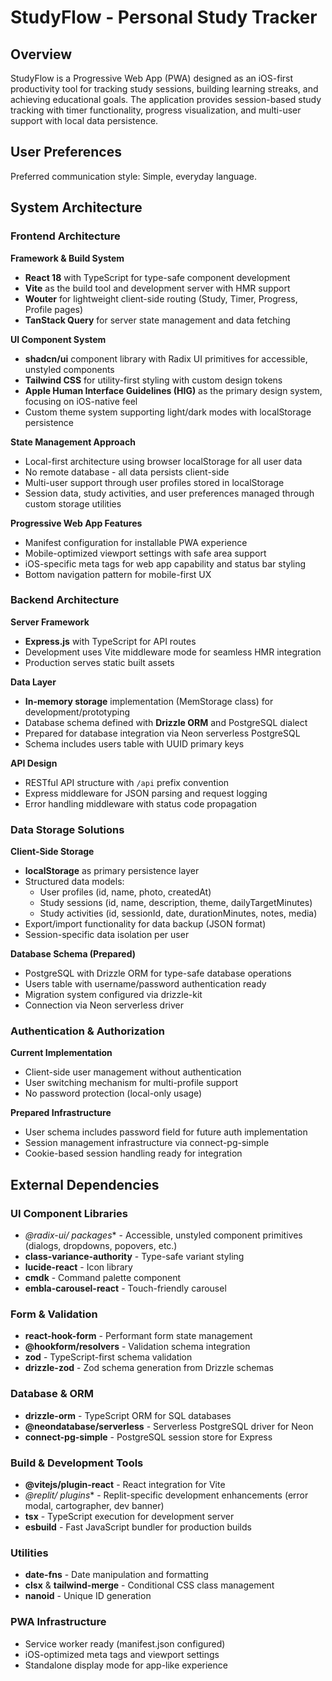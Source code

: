 # StudyFlow - Personal Study Tracker

## Overview

StudyFlow is a Progressive Web App (PWA) designed as an iOS-first productivity tool for tracking study sessions, building learning streaks, and achieving educational goals. The application provides session-based study tracking with timer functionality, progress visualization, and multi-user support with local data persistence.

## User Preferences

Preferred communication style: Simple, everyday language.

## System Architecture

### Frontend Architecture

**Framework & Build System**
- **React 18** with TypeScript for type-safe component development
- **Vite** as the build tool and development server with HMR support
- **Wouter** for lightweight client-side routing (Study, Timer, Progress, Profile pages)
- **TanStack Query** for server state management and data fetching

**UI Component System**
- **shadcn/ui** component library with Radix UI primitives for accessible, unstyled components
- **Tailwind CSS** for utility-first styling with custom design tokens
- **Apple Human Interface Guidelines (HIG)** as the primary design system, focusing on iOS-native feel
- Custom theme system supporting light/dark modes with localStorage persistence

**State Management Approach**
- Local-first architecture using browser localStorage for all user data
- No remote database - all data persists client-side
- Multi-user support through user profiles stored in localStorage
- Session data, study activities, and user preferences managed through custom storage utilities

**Progressive Web App Features**
- Manifest configuration for installable PWA experience
- Mobile-optimized viewport settings with safe area support
- iOS-specific meta tags for web app capability and status bar styling
- Bottom navigation pattern for mobile-first UX

### Backend Architecture

**Server Framework**
- **Express.js** with TypeScript for API routes
- Development uses Vite middleware mode for seamless HMR integration
- Production serves static built assets

**Data Layer**
- **In-memory storage** implementation (MemStorage class) for development/prototyping
- Database schema defined with **Drizzle ORM** and PostgreSQL dialect
- Prepared for database integration via Neon serverless PostgreSQL
- Schema includes users table with UUID primary keys

**API Design**
- RESTful API structure with `/api` prefix convention
- Express middleware for JSON parsing and request logging
- Error handling middleware with status code propagation

### Data Storage Solutions

**Client-Side Storage**
- **localStorage** as primary persistence layer
- Structured data models:
  - User profiles (id, name, photo, createdAt)
  - Study sessions (id, name, description, theme, dailyTargetMinutes)
  - Study activities (id, sessionId, date, durationMinutes, notes, media)
- Export/import functionality for data backup (JSON format)
- Session-specific data isolation per user

**Database Schema (Prepared)**
- PostgreSQL with Drizzle ORM for type-safe database operations
- Users table with username/password authentication ready
- Migration system configured via drizzle-kit
- Connection via Neon serverless driver

### Authentication & Authorization

**Current Implementation**
- Client-side user management without authentication
- User switching mechanism for multi-profile support
- No password protection (local-only usage)

**Prepared Infrastructure**
- User schema includes password field for future auth implementation
- Session management infrastructure via connect-pg-simple
- Cookie-based session handling ready for integration

## External Dependencies

### UI Component Libraries
- **@radix-ui/* packages** - Accessible, unstyled component primitives (dialogs, dropdowns, popovers, etc.)
- **class-variance-authority** - Type-safe variant styling
- **lucide-react** - Icon library
- **cmdk** - Command palette component
- **embla-carousel-react** - Touch-friendly carousel

### Form & Validation
- **react-hook-form** - Performant form state management
- **@hookform/resolvers** - Validation schema integration
- **zod** - TypeScript-first schema validation
- **drizzle-zod** - Zod schema generation from Drizzle schemas

### Database & ORM
- **drizzle-orm** - TypeScript ORM for SQL databases
- **@neondatabase/serverless** - Serverless PostgreSQL driver for Neon
- **connect-pg-simple** - PostgreSQL session store for Express

### Build & Development Tools
- **@vitejs/plugin-react** - React integration for Vite
- **@replit/* plugins** - Replit-specific development enhancements (error modal, cartographer, dev banner)
- **tsx** - TypeScript execution for development server
- **esbuild** - Fast JavaScript bundler for production builds

### Utilities
- **date-fns** - Date manipulation and formatting
- **clsx** & **tailwind-merge** - Conditional CSS class management
- **nanoid** - Unique ID generation

### PWA Infrastructure
- Service worker ready (manifest.json configured)
- iOS-optimized meta tags and viewport settings
- Standalone display mode for app-like experience